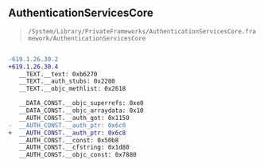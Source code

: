 ## AuthenticationServicesCore

> `/System/Library/PrivateFrameworks/AuthenticationServicesCore.framework/AuthenticationServicesCore`

```diff

-619.1.26.30.2
+619.1.26.30.4
   __TEXT.__text: 0xb6270
   __TEXT.__auth_stubs: 0x2280
   __TEXT.__objc_methlist: 0x2618

   __DATA_CONST.__objc_superrefs: 0xe0
   __DATA_CONST.__objc_arraydata: 0x10
   __AUTH_CONST.__auth_got: 0x1150
-  __AUTH_CONST.__auth_ptr: 0x6c0
+  __AUTH_CONST.__auth_ptr: 0x6c8
   __AUTH_CONST.__const: 0x50b8
   __AUTH_CONST.__cfstring: 0x1d80
   __AUTH_CONST.__objc_const: 0x7880

```
